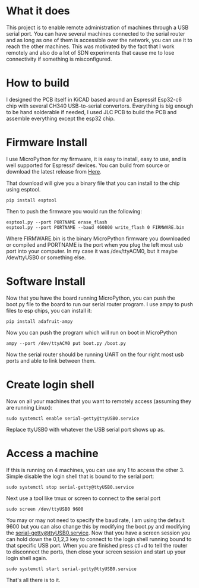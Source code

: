# What it does
This project is to enable remote administration of machines through a USB serial port. You can have several machines connected to the serial router and as long as one of them is accessible over the network, you can use it to reach the other machines. This was motivated by the fact that I work remotely and also do a lot of SDN experiments that cause me to lose connectivity if something is misconfigured.

# How to build
I designed the PCB itself in KiCAD based around an Espressif Esp32-c6 chip with several CH340 USB-to-serial convertors. Everything is big enough to be hand solderable if needed, I used JLC PCB to build the PCB and assemble everything except the esp32 chip.

# Firmware Install
I use MicroPython for my firmware, it is easy to install, easy to use, and is well supported for Espressif devices. You can build from source or download the latest release from [Here](https://micropython.org/download/ESP32_GENERIC_C6/).

That download will give you a binary file that you can install to the chip using esptool.
```
pip install esptool
```
Then to push the firmware you would run the following:
```
esptool.py --port PORTNAME erase_flash
esptool.py --port PORTNAME --baud 460800 write_flash 0 FIRMWARE.bin
```
Where FIRMWARE.bin is the binary MicroPython firmware you downloaded or compiled and PORTNAME is the port when you plug the left most usb port into your computer. In my case it was /dev/ttyACM0, but it maybe /dev/ttyUSB0 or something else.

# Software Install
Now that you have the board running MicroPython, you can push the boot.py file to the board to run our serial router program. I use ampy to push files to esp chips, you can install it:
```
pip install adafruit-ampy
```
Now you can push the program which will run on boot in MicroPython
```
ampy --port /dev/ttyACM0 put boot.py /boot.py
```
Now the serial router should be running UART on the four right most usb ports and able to link between them.

# Create login shell
Now on all your machines that you want to remotely access (assuming they are running Linux):
```
sudo systemctl enable serial-getty@ttyUSB0.service
```
Replace ttyUSB0 with whatever the USB serial port shows up as.

# Access a machine
If this is running on 4 machines, you can use any 1 to access the other 3. Simple disable the login shell that is bound to the serial port:
```
sudo systemctl stop serial-getty@ttyUSB0.service
```
Next use a tool like tmux or screen to connect to the serial port
```
sudo screen /dev/ttyUSB0 9600
```
You may or may not need to specify the baud rate, I am using the default 9600 but you can also change this by modifying the boot.py and modifying the serial-getty@ttyUSB0.service.
Now that you have a screen session you can hold down the 0,1,2,3 key to connect to the login shell running bound to that specific USB port. When you are finished press ctl+d to tell the router to disconnect the ports, then close your screen session and start up your login shell again.
```
sudo systemctl start serial-getty@ttyUSB0.service
```
That's all there is to it.
